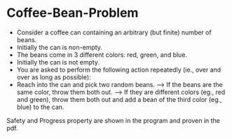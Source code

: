 # Coffee-Bean-Problem

- Consider a coffee can containing an arbitrary (but finite) number of beans.
- Initially the can is non-empty. 
- The beans come in 3 different colors: red, green, and blue.
- Initially the can is not empty. 
- You are asked to perform the following action repeatedly (ie., over and over as long as possible):
- Reach into the can and pick two random beans.
  --> If the beans are the same color, throw them both out.
  --> If they are different colors (eg., red and green), throw them both out and 
      add a bean of the third color (eg., blue) to the can.
 

Safety and Progress property are shown in the program and proven in the pdf.
